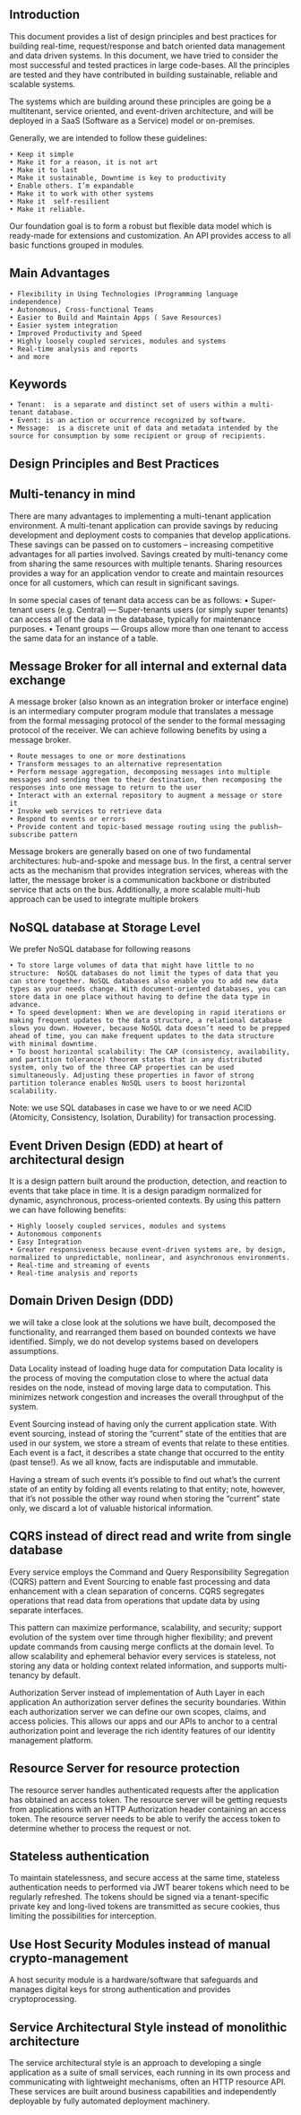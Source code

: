 ## Introduction 

This document provides a list of  design principles and best practices for building real-time, request/response and batch oriented  data management and data driven systems. In this document, we have tried to consider the most successful and tested practices in large code-bases.  All the principles are tested and they have contributed in building sustainable, reliable and scalable systems.  

The systems which are building around these principles are going be a multitenant, service oriented, and event-driven architecture, and will be deployed in a SaaS (Software as a Service) model or on-premises.

Generally, we are intended to follow these guidelines:

    • Keep it simple
    • Make it for a reason, it is not art
    • Make it to last
    • Make it sustainable, Downtime is key to productivity
    • Enable others. I’m expandable 
    • Make it to work with other systems
    • Make it  self-resilient 
    • Make it reliable. 
      
Our foundation goal is to form a robust but flexible data model which is ready-made for extensions and customization. An API provides access to all basic functions grouped in modules.

## Main Advantages 

    • Flexibility in Using Technologies (Programming language independence) 
    • Autonomous, Cross-functional Teams
    • Easier to Build and Maintain Apps ( Save Resources)
    • Easier system integration
    • Improved Productivity and Speed
    • Highly loosely coupled services, modules and systems
    • Real-time analysis and reports
    • and more

## Keywords
    • Tenant:  is a separate and distinct set of users within a multi-tenant database. 
    • Event: is an action or occurrence recognized by software.
    • Message:  is a discrete unit of data and metadata intended by the source for consumption by some recipient or group of recipients.

## Design Principles and Best Practices 

## Multi-tenancy in mind
There are many advantages to implementing a multi-tenant application environment. A multi-tenant application can provide savings by reducing development and deployment costs to companies that develop applications. These savings can be passed on to customers – increasing competitive advantages for all parties involved.
Savings created by multi-tenancy come from sharing the same resources with multiple tenants. Sharing resources provides a way for an application vendor to create and maintain resources once for all customers, which can result in significant savings.

In some special cases of tenant data access can be  as follows:
    • Super-tenant users (e.g. Central) — Super-tenants users (or simply super tenants) can access all of the data in the database, typically for maintenance purposes.
    • Tenant groups — Groups allow more than one tenant to access the same data for an instance of a table.

## Message Broker  for all internal and external data exchange 
A message broker (also known as an integration broker or interface engine) is an intermediary computer program module that translates a message from the formal messaging protocol of the sender to the formal messaging protocol of the receiver. We can achieve following benefits by using a message broker. 

    • Route messages to one or more destinations
    • Transform messages to an alternative representation
    • Perform message aggregation, decomposing messages into multiple messages and sending them to their destination, then recomposing the responses into one message to return to the user
    • Interact with an external repository to augment a message or store it
    • Invoke web services to retrieve data
    • Respond to events or errors
    • Provide content and topic-based message routing using the publish–subscribe pattern

Message brokers are generally based on one of two fundamental architectures: hub-and-spoke and message bus. In the first, a central server acts as the mechanism that provides integration services, whereas with the latter, the message broker is a communication backbone or distributed service that acts on the bus. Additionally, a more scalable multi-hub approach can be used to integrate multiple brokers

## NoSQL database at Storage Level 
We prefer NoSQL database for following reasons

    • To store large volumes of data that might have little to no structure:  NoSQL databases do not limit the types of data that you can store together. NoSQL databases also enable you to add new data types as your needs change. With document-oriented databases, you can store data in one place without having to define the data type in advance.
    • To speed development: When we are developing in rapid iterations or making frequent updates to the data structure, a relational database slows you down. However, because NoSQL data doesn’t need to be prepped ahead of time, you can make frequent updates to the data structure with minimal downtime.
    • To boost horizontal scalability: The CAP (consistency, availability, and partition tolerance) theorem states that in any distributed system, only two of the three CAP properties can be used simultaneously. Adjusting these properties in favor of strong partition tolerance enables NoSQL users to boost horizontal scalability.

Note: we use SQL databases in case we have to or we need ACID (Atomicity, Consistency, Isolation, Durability)  for transaction processing. 

## Event Driven Design (EDD) at heart of architectural design
It  is a design pattern built around the production, detection, and reaction to events that take place in time. It is a design paradigm normalized for dynamic, asynchronous, process-oriented contexts. By using this pattern we can have following benefits:

    • Highly loosely coupled services, modules and systems
    • Autonomous components
    • Easy Integration 
    • Greater responsiveness because event-driven systems are, by design, normalized to unpredictable, nonlinear, and asynchronous environments. 
    • Real-time and streaming of events
    • Real-time analysis and reports

## Domain Driven Design (DDD) 
we will take a close look at the solutions we have built, decomposed the functionality, and rearranged them based on bounded contexts we have identified. Simply, we do not develop systems based on developers assumptions. 

Data Locality instead of loading huge data for computation 
Data locality is the process of moving the computation close to where the actual data resides on the node, instead of moving large data to computation. This minimizes network congestion and increases the overall throughput of the system.

Event Sourcing instead of having only the current application state. 
With event sourcing, instead of storing the “current” state of the entities that are used in our system, we store a stream of events that relate to these entities. Each event is a fact, it describes a state change that occurred to the entity (past tense!). As we all know, facts are indisputable and immutable.

Having a stream of such events it’s possible to find out what’s the current state of an entity by folding all events relating to that entity; note, however, that it’s not possible the other way round  when storing the “current” state only, we discard a lot of valuable historical information.

##  CQRS instead of direct read and write from single database
Every service employs the Command and Query Responsibility Segregation (CQRS) pattern and Event Sourcing to enable fast processing and data enhancement with a clean separation of concerns. CQRS segregates operations that read data from operations that update data by using separate interfaces.

This pattern can maximize performance, scalability, and security; support evolution of the system over time through higher flexibility; and prevent update commands from causing merge conflicts at the domain level. To allow scalability and ephemeral behavior every services is stateless, not storing any data or holding context related information, and supports multi-tenancy by default.

Authorization Server instead of implementation of Auth Layer in each application
An authorization server defines the security boundaries. Within each authorization server we can define our own  scopes, claims, and access policies.  This allows our apps and our APIs to anchor to a central authorization point and leverage the rich identity features of our identity management platform. 

## Resource Server for resource protection 
The resource server handles authenticated requests after the application has obtained an access token. The resource server will be getting requests from applications with an HTTP Authorization header containing an access token. The resource server needs to be able to verify the access token to determine whether to process the request or not. 

## Stateless authentication 
To maintain statelessness, and secure access at the same time, stateless authentication needs to  performed via JWT bearer tokens which need to be regularly refreshed.  The tokens should be signed via a tenant-specific private key and long-lived tokens are transmitted as secure cookies, thus limiting the possibilities for interception.

## Use Host Security Modules instead of manual crypto-management 
A host security module is a hardware/software that safeguards and manages digital keys for strong authentication and provides cryptoprocessing. 

## Service Architectural Style instead of monolithic architecture
The service architectural style is an approach to developing a single application as a suite of small services, each running in its own process and communicating with lightweight mechanisms, often an HTTP resource API. These services are built around business capabilities and independently deployable by fully automated deployment machinery.

